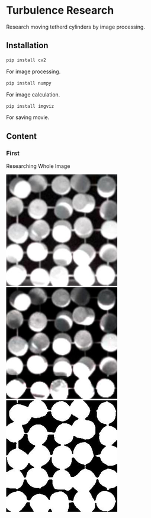 # Turbulence Research

Research moving tetherd cylinders by image processing.

## Installation

```bash
pip install cv2
```
For image processing.

```bash
pip install numpy
```
For image calculation.

```bash
pip install imgviz
```
For saving movie.

## Content
### First

Researching Whole Image

![Original](https://github.com/wkotaro/Research/blob/master/original/cylinder_46/00000000.jpg "Original Image") ![Gamma](https://github.com/wkotaro/Research/blob/master/gamma/cylinder_46/00000000.jpg "Corrected Image")　　![Out](https://github.com/wkotaro/Research/blob/master/out/cylinder_46/00000000.jpg "Result")



